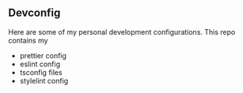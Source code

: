 ## Devconfig

Here are some of my personal development configurations.
This repo contains my

- prettier config
- eslint config
- tsconfig files
- stylelint config
